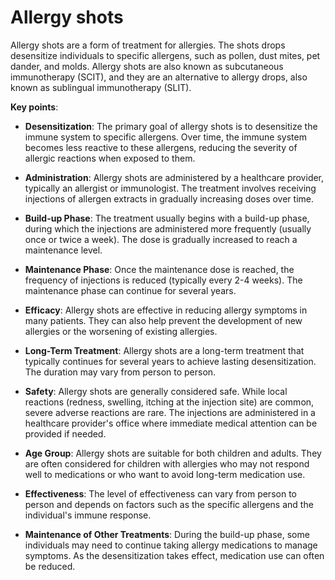 # Allergy shots

Allergy shots are a form of treatment for allergies. The shots drops desensitize individuals to specific allergens, such as pollen, dust mites, pet dander, and molds. Allergy shots are also known as subcutaneous immunotherapy (SCIT), and they are an alternative to allergy drops, also known as sublingual immunotherapy (SLIT).

**Key points**:

* **Desensitization**: The primary goal of allergy shots is to desensitize the immune system to specific allergens. Over time, the immune system becomes less reactive to these allergens, reducing the severity of allergic reactions when exposed to them.

* **Administration**: Allergy shots are administered by a healthcare provider, typically an allergist or immunologist. The treatment involves receiving injections of allergen extracts in gradually increasing doses over time.

* **Build-up Phase**: The treatment usually begins with a build-up phase, during which the injections are administered more frequently (usually once or twice a week). The dose is gradually increased to reach a maintenance level.

* **Maintenance Phase**: Once the maintenance dose is reached, the frequency of injections is reduced (typically every 2-4 weeks). The maintenance phase can continue for several years.

* **Efficacy**: Allergy shots are effective in reducing allergy symptoms in many patients. They can also help prevent the development of new allergies or the worsening of existing allergies.

* **Long-Term Treatment**: Allergy shots are a long-term treatment that typically continues for several years to achieve lasting desensitization. The duration may vary from person to person.

* **Safety**: Allergy shots are generally considered safe. While local reactions (redness, swelling, itching at the injection site) are common, severe adverse reactions are rare. The injections are administered in a healthcare provider's office where immediate medical attention can be provided if needed.

* **Age Group**: Allergy shots are suitable for both children and adults. They are often considered for children with allergies who may not respond well to medications or who want to avoid long-term medication use.

* **Effectiveness**: The level of effectiveness can vary from person to person and depends on factors such as the specific allergens and the individual's immune response.

* **Maintenance of Other Treatments**: During the build-up phase, some individuals may need to continue taking allergy medications to manage symptoms. As the desensitization takes effect, medication use can often be reduced.
